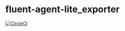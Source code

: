 # fluent-agent-lite_exporter

[![CircleCI](https://circleci.com/gh/matsumana/fluent-agent-lite_exporter/tree/master.svg?style=shield)](https://circleci.com/gh/matsumana/fluent-agent-lite_exporter/tree/master)
